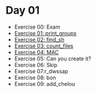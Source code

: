# Day 01

- Exercise 00: Exam
- [Exercise 01: print_groups](https://github.com/therootsixtyfour/42/tree/main/day01/ex01 "ex01")
- [Exercise 02: find_sh](https://github.com/therootsixtyfour/42/tree/main/day01/ex02 "ex02")
- [Exercise 03: count_files](https://github.com/therootsixtyfour/42/tree/main/day01/ex03 "ex03")
- [Exercise 04: MAC](https://github.com/therootsixtyfour/42/tree/main/day01/ex04 "ex04")
- Exercise 05: Can you create it?
- Exercise 06: Skip
- Exercise 07:r_dwssap
- Exercise 08: bon
- Exercise 09: add_chelou